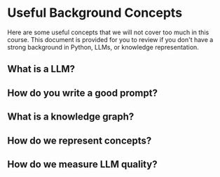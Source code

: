 # Useful Background Concepts

Here are some useful concepts that we
will not cover too much in this course.
This document is provided for you to
review if you don't have a strong
background in Python, LLMs, or knowledge representation.

## What is a LLM?

## How do you write a good prompt?

## What is a knowledge graph?

## How do we represent concepts?

## How do we measure LLM quality?